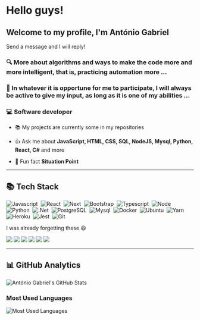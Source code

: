 # Hello guys! #
## Welcome to my profile, I'm **António Gabriel**

Send a message and I will reply!

### 🔍 More about algorithms and ways to make the code more and more intelligent, that is, practicing automation more ...

### 💪 In whatever it is opportune for me to participate, I will always be active to give my input, as long as it is one of my abilities ...

### 💻 Software developer

- 📚 My projects are currently some in my repositories

- 👍 Ask me about **JavaScript, HTML, CSS, SQL, NodeJS, Mysql, Python, React, C#** and more

- 🌟 Fun fact **Situation Point**

---

## 📚 Tech Stack

![Javascript](https://img.shields.io/badge/-Javascript-05122A?style=flat&logo=Javascript)&nbsp;
![React](https://img.shields.io/badge/-React.Js-05122A?style=flat&logo=react)&nbsp;
![Next](https://img.shields.io/badge/-React.Js-05122A?style=flat&logo=next.js)&nbsp;
![Bootstrap](https://img.shields.io/badge/-Bootstrap-05122A?style=flat&logo=bootstrap)&nbsp;
![Typescript](https://img.shields.io/badge/-Typescript-05122A?style=flat&logo=typescript)&nbsp;
![Node](https://img.shields.io/badge/-Node-05122A?style=flat&logo=node.js)&nbsp;
![Python](https://img.shields.io/badge/-Python-05122A?style=flat&logo=python)&nbsp;
![.Net](https://img.shields.io/badge/-Python-05122A?style=flat&logo=dotnet)&nbsp;
![PostgreSQL](https://img.shields.io/badge/-PostgreSQL-05122A?style=flat&logo=postgresql)&nbsp;
![Mysql](https://img.shields.io/badge/-PostgreSQL-05122A?style=flat&logo=mysql)&nbsp;
![Docker](https://img.shields.io/badge/-Docker-05122A?style=flat&logo=docker)&nbsp;
![Ubuntu](https://img.shields.io/badge/-Ubuntu-05122A?style=flat&logo=ubuntu)&nbsp;
![Yarn](https://img.shields.io/badge/-Yarn-05122A?style=flat&logo=yarn)&nbsp;
![Heroku](https://img.shields.io/badge/-Heroku-05122A?style=flat&logo=heroku)&nbsp;
![Jest](https://img.shields.io/badge/-Jest-05122A?style=flat&logo=jest)&nbsp;
![Git](https://img.shields.io/badge/-Git-05122A?style=flat&logo=git)&nbsp;

I was already forgetting these 😆

<p align="left">
  <img src="https://img.shields.io/badge/HTML-E34F26?style=for-the-badge&logo=html5&logoColor=white">
  <img src="https://img.shields.io/badge/CSS-1572B6?style=for-the-badge&logo=css3&logoColor=white">
  <img src="https://img.shields.io/badge/GitHub-181717?style=for-the-badge&logo=github&logoColor=white">
  <img src="https://img.shields.io/badge/Markdown-000000?style=for-the-badge&logo=markdown&logoColor=white">
  <img src="https://img.shields.io/badge/VS%20Code-007ACC?style=for-the-badge&logo=visual%20studio%20code&logoColor=white">
  <img src="https://img.shields.io/badge/SQLite-003B57?style=for-the-badge&logo=sqlite&logoColor=white">
</p>

---

## 📊 GitHub Analytics

<p align="left">
  <img src="https://github-readme-stats.vercel.app/api?username=antonio-gabriel&show_icons=true&theme=dark&count_private=true" alt="António Gabriel's GitHub Stats">
</p>

### Most Used Languages

<p align="left">
  <img src="https://github-readme-stats.vercel.app/api/top-langs/?username=antonio-gabriel&layout=compact&theme=dark" alt="Most Used Languages">
</p>

